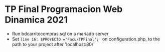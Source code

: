 # TP Final Programacion Web Dinamica 2021
- Run bdcarritocompras.sql on a mariadb server
- Set `line 16: $PROYECTO ='Facu/TPFinal'; ` on configuration.php, to the path to your project after 'localhost:80/'
